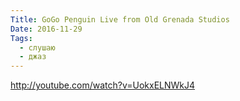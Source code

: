 ```yaml
---
Title: GoGo Penguin Live from Old Grenada Studios
Date: 2016-11-29
Tags:
  - слушаю
  - джаз
---
```


http://youtube.com/watch?v=UokxELNWkJ4
